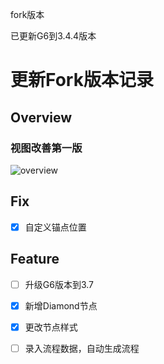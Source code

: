 fork版本

已更新G6到3.4.4版本

# 更新Fork版本记录

## Overview

### 视图改善第一版
![overview](https://user-images.githubusercontent.com/10258691/93251305-9692a680-f7c6-11ea-9c70-0b356bb65330.jpg)



## Fix

* [x] 自定义锚点位置

## Feature

* [ ] 升级G6版本到3.7
* [x] 新增Diamond节点
* [x] 更改节点样式
* [ ]  录入流程数据，自动生成流程 

